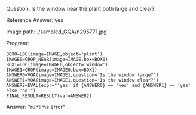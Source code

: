 Question: Is the window near the plant both large and clear?

Reference Answer: yes

Image path: ./sampled_GQA/n295771.jpg

Program:

```
BOX0=LOC(image=IMAGE,object='plant')
IMAGE0=CROP_NEAR(image=IMAGE,box=BOX0)
BOX1=LOC(image=IMAGE0,object='window')
IMAGE1=CROP(image=IMAGE0,box=BOX1)
ANSWER0=VQA(image=IMAGE1,question='Is the window large?')
ANSWER1=VQA(image=IMAGE1,question='Is the window clear?')
ANSWER2=EVAL(expr="'yes' if {ANSWER0} == 'yes' and {ANSWER1} == 'yes' else 'no'")
FINAL_RESULT=RESULT(var=ANSWER2)
```
Answer: "runtime error"

